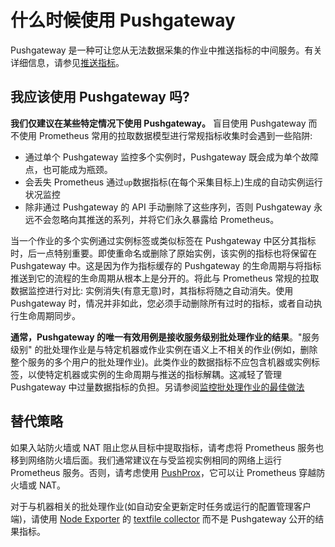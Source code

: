 # 什么时候使用 Pushgateway

Pushgateway 是一种可让您从无法数据采集的作业中推送指标的中间服务。有关详细信息，请参见[推送指标](../instrumenting/pushing.md)。

## 我应该使用 Pushgateway 吗? <a href="#should-i-be-using-the-pushgateway" id="should-i-be-using-the-pushgateway"></a>

**我们仅建议在某些特定情况下使用 Pushgateway。** 盲目使用 Pushgateway 而不使用 Prometheus 常用的拉取数据模型进行常规指标收集时会遇到一些陷阱:

* 通过单个 Pushgateway 监控多个实例时，Pushgateway 既会成为单个故障点，也可能成为瓶颈。
* 会丢失 Prometheus 通过`up`数据指标(在每个采集目标上)生成的自动实例运行状况监控
* 除非通过 Pushgateway 的 API 手动删除了这些序列，否则 Pushgateway 永远不会忽略向其推送的系列，并将它们永久暴露给 Prometheus。

当一个作业的多个实例通过实例标签或类似标签在 Pushgateway 中区分其指标时，后一点特别重要。即使重命名或删除了原始实例，该实例的指标也将保留在 Pushgateway 中。这是因为作为指标缓存的 Pushgateway 的生命周期与将指标推送到它的流程的生命周期从根本上是分开的。将此与 Prometheus 常规的拉取数据监控进行对比: 实例消失(有意无意)时，其指标将随之自动消失。使用 Pushgateway 时，情况并非如此，您必须手动删除所有过时的指标，或者自动执行生命周期同步。

**通常，Pushgateway 的唯一有效用例是接收服务级别批处理作业的结果**。"服务级别" 的批处理作业是与特定机器或作业实例在语义上不相关的作业(例如，删除整个服务的多个用户的批处理作业)。此类作业的数据指标不应包含机器或实例标签，以使特定机器或实例的生命周期与推送的指标解耦。这减轻了管理 Pushgateway 中过量数据指标的负担。另请参阅[监控批处理作业的最佳做法](instrumentation.md#batch-jobs)

## 替代策略 <a href="#alternative-strategies" id="alternative-strategies"></a>

如果入站防火墙或 NAT 阻止您从目标中提取指标，请考虑将 Prometheus 服务也移到网络防火墙后面。我们通常建议在与受监视实例相同的网络上运行 Prometheus 服务。否则，请考虑使用 [PushProx](https://github.com/RobustPerception/PushProx)，它可以让 Prometheus 穿越防火墙或 NAT。

对于与机器相关的批处理作业(如自动安全更新定时任务或运行的配置管理客户端)，请使用 [Node Exporter](https://github.com/prometheus/node\_exporter) 的 [textfile collector](https://github.com/prometheus/node\_exporter#textfile-collector) 而不是 Pushgateway 公开的结果指标。
